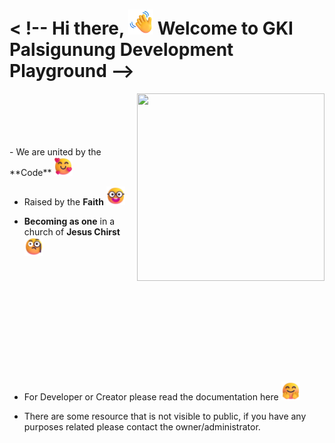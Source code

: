 <!-- ## Hi there 👋 -->

<h1 align="left">< !-- Hi there, <img src="./emoji/wave.png" width="40" height="40"/> Welcome to GKI Palsigunung Development Playground --></h1>
<img align="right" width="300em" height="300em" src="https://raw.githubusercontent.com/robertomarkus/robertomarkus/main/markrothink.gif?raw=true"/>
<br><br><br><br><br>
- We are united by the **Code** <img src="./emoji/love.png" width="30" height="30"/>

- Raised by the **Faith** <img src="./emoji/colaboration.png" width="30" height="30"/>

- **Becoming as one** in a church of **Jesus Chirst** <img src="./emoji/monocle.png" width="30" height="30"/>


<br><br><br><br><br><br><br><br><br><br>


- For Developer or Creator please read the documentation here  <img src="./emoji/welcome.png" width="30" height="30"/>

- There are some resource that is not visible to public, if you have any purposes related please contact the owner/administrator.

